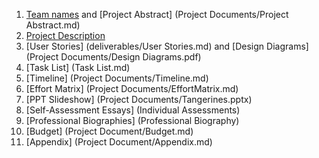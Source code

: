 1. [Team names](description.md) and [Project Abstract] (Project&#32;Documents/Project Abstract.md) 
2. [Project Description](Project&#32;Document/description.md) 
3. [User Stories] (deliverables/User Stories.md) and [Design Diagrams] (Project&#32;Documents/Design&#32;Diagrams.pdf) 
4. [Task List] (Task&#32;List.md) 
5. [Timeline] (Project&#32;Documents/Timeline.md) 
6. [Effort Matrix] (Project&#32;Documents/EffortMatrix.md) 
7. [PPT Slideshow] (Project&#32;Documents/Tangerines.pptx) 
8. [Self-Assessment Essays] (Individual&#32;Assessments) 
9. [Professional Biographies] (Professional&#32;Biography) 
10. [Budget] (Project&#32;Document/Budget.md) 
11. [Appendix] (Project&#32;Document/Appendix.md) 